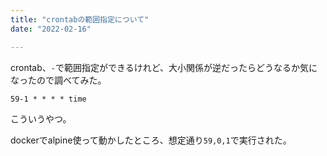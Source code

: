 ```yaml
---
title: "crontabの範囲指定について"
date: "2022-02-16"

---
```


crontab、`-`で範囲指定ができるけれど、大小関係が逆だったらどうなるか気になったので調べてみた。

```
59-1 * * * * time
```
こういうやつ。

dockerでalpine使って動かしたところ、想定通り`59,0,1`で実行された。
